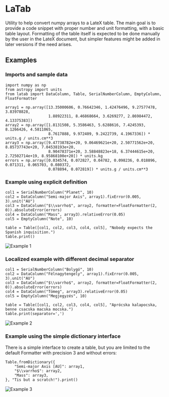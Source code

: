 # LaTab

Utility to help convert numpy arrays to a LateX table. The main goal is to provide a code snippet with proper number and unit formatting, with a basic table layout. Formatting of the table itself is expected to be done manually by the user in the LateX document, but simpler features might be added in later versions if the need arises.

## Examples

### Imports and sample data

```
import numpy as np
from astropy import units
from latab import DataColumn, Table, SerialNumberColumn, EmptyColumn, FloatFormatter

array1 = np.array([13.35000606, 0.76642346, 1.42476496, 9.27577478, 3.83978828,
                   1.88922311, 8.46868664, 3.6269277, 2.86984472, 4.13375383])
array2 = np.array([1.8131508, 5.3586463, 5.6288616, 7.4245393, 8.1266426, 4.5811065,
                   8.7617888, 9.972409, 9.2422739, 4.1967336]) * units.g / units.cm**3
array3 = np.array([9.47738782e+20, 9.06469621e+20, 2.50771562e+20, 8.85737743e+20, 7.04538193e+20,
                   8.90478371e+20, 3.58848823e+18, 6.37444615e+20, 2.72502714e+19, 8.95868100e+20]) * units.kg
errors = np.array([0.034574, 0.072827, 0.04782, 0.098236, 0.018896, 0.071311, 0.065703, 0.080372,
                   0.078894, 0.072819]) * units.g / units.cm**3
```

### Example using explicit definition

```
col1 = SerialNumberColumn("Planet", 10)
col2 = DataColumn("Semi-major Axis", array1).fixError(0.005, 3).unit("AU")
col3 = DataColumn("$\\varrho$", array2, formatter=FloatFormatter(2, 0)).absoluteError(errors)
col4 = DataColumn("Mass", array3).relativeError(0.05)
col5 = EmptyColumn("Note", 10)

table = Table([col1, col2, col3, col4, col5], "Nobody expects the Spanish inquisition.")
table.print()
```

![Example 1](https://astro.bklement.com/latab/img1.png)

### Localized example with different decimal separator

```
col1 = SerialNumberColumn("Bolygó", 10)
col2 = DataColumn("Félnagytengely", array1).fixError(0.005, 3).unit("AU")
col3 = DataColumn("$\\varrho$", array2, formatter=FloatFormatter(2, 0)).absoluteError(errors)
col4 = DataColumn("Tömeg", array3).relativeError(0.05)
col5 = EmptyColumn("Megjegyzés", 10)

table = Table([col1, col2, col3, col4, col5], "Aprócska kalapocska, benne csacska macska mocska.")
table.print(separator=',')
```

![Example 2](https://astro.bklement.com/latab/img2.png)

### Example using the simple dictionary interface

There is a simple interface to create a table, but you are limited to the default Formatter with precision 3 and without errors:

```
Table.fromDictionary({
    "Semi-major Axis [AU]": array1,
    "$\\varrho$": array2,
    "Mass": array3,
}, "Tis but a scratch!").print()
```
![Example 3](https://astro.bklement.com/latab/img3.png)
